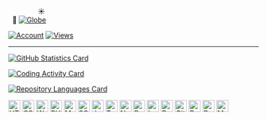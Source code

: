 &nbsp;&nbsp;&nbsp;&nbsp;&nbsp;&nbsp;&nbsp;&nbsp;&nbsp;&nbsp;&nbsp;&nbsp;&nbsp;&nbsp;&nbsp;:sunny:<br />
&nbsp;&nbsp;:milky_way:&nbsp;[![Globe](https://github.githubassets.com/images/icons/emoji/unicode/1f30d.png)][website]

[![Account](https://img.shields.io/badge/Account-kenny--kvibe-04A8C3.svg?style=flat&logo=github&cacheSeconds=3600)](https://github.com/badges/shields)
[![Views](https://komarev.com/ghpvc/?username=kenny-kvibe&color=04A8C3&style=flat&label=Views)](https://github.com/antonkomarev/github-profile-views-counter)
<!--
[![wakatime](https://wakatime.com/badge/user/f517534f-1f47-4dbc-aee9-321646e69b44.svg)](https://wakatime.com/@f517534f-1f47-4dbc-aee9-321646e69b44)
-->

---

[![GitHub Statistics Card](https://github-readme-stats.vercel.app/api?username=kenny-kvibe&show_icons=true&include_all_commits=true&disable_animations=false&line_height=26&title_color=00BDD7&text_color=F1F1F1&icon_color=00BDD7&bg_color=40,0E1217,00353D,1C3D58&hide_border=true&cache_seconds=3600&locale=en&border_radius=5&custom_title=GitHub+Statistics)](https://github.com/anuraghazra/github-readme-stats)

[![Coding Activity Card](https://github-readme-stats.vercel.app/api/wakatime?username=kennykvibe&layout=compact&line_height=26&langs_count=28&title_color=00BDD7&text_color=F1F1F1&icon_color=00BDD7&bg_color=40,0E1217,00353D,1C3D58&hide_border=true&cache_seconds=3600&border_radius=5&custom_title=Coding+Activity)][wakatime-profile]

[![Repository Languages Card](https://github-readme-stats.vercel.app/api/top-langs/?username=kenny-kvibe&langs_count=14&layout=compact&card_width=445&exclude_repo=kenny-kvibe&title_color=00BDD7&text_color=F1F1F1&icon_color=00BDD7&bg_color=40,0E1217,00353D,1C3D58&hide_border=true&cache_seconds=3600&locale=en&border_radius=5&custom_title=Repository+Languages)](https://github.com/anuraghazra/github-readme-stats)

[<img height="24" width="24" alt="HTML5" title="HTML5" src="https://simpleicons.org/icons/html5.svg" />](https://en.wikipedia.org/wiki/HTML5)
[<img height="24" width="24" alt="CSS" title="CSS" src="https://simpleicons.org/icons/css3.svg" />](https://en.wikipedia.org/wiki/CSS)
[<img height="24" width="24" alt="Wordpress" title="Wordpress" src="https://simpleicons.org/icons/wordpress.svg" />](https://en.wikipedia.org/wiki/WordPress)
[<img height="24" width="24" alt="PHP" title="PHP" src="https://simpleicons.org/icons/php.svg" />](https://en.wikipedia.org/wiki/PHP)
[<img height="24" width="24" alt="MySQL" title="MySQL" src="https://simpleicons.org/icons/mysql.svg" />](https://en.wikipedia.org/wiki/MySQL)
[<img height="24" width="24" alt="SQLite" title="SQLite" src="https://simpleicons.org/icons/sqlite.svg" />](https://en.wikipedia.org/wiki/SQLite)
[<img height="24" width="24" alt="JavaScript" title="JavaScript" src="https://simpleicons.org/icons/javascript.svg" />](https://en.wikipedia.org/wiki/JavaScript)
[<img height="24" width="24" alt="TypeScript" title="TypeScript" src="https://simpleicons.org/icons/typescript.svg" />](https://en.wikipedia.org/wiki/TypeScript)
[<img height="24" width="24" alt="Node.js" title="NodeJS" src="https://simpleicons.org/icons/nodedotjs.svg" />](https://en.wikipedia.org/wiki/Node.js)
[<img height="24" width="24" alt="Python" title="Python" src="https://simpleicons.org/icons/python.svg" />](https://en.wikipedia.org/wiki/Python_(programming_language))
[<img height="24" width="24" alt="Lua" title="Lua" src="https://simpleicons.org/icons/lua.svg" />](https://en.wikipedia.org/wiki/Lua_(programming_language))
[<img height="24" width="24" alt="Rust" title="Rust" src="https://simpleicons.org/icons/rust.svg" />](https://en.wikipedia.org/wiki/Rust_(programming_language))
[<img height="24" width="24" alt="Git" title="Git" src="https://simpleicons.org/icons/git.svg" />](https://en.wikipedia.org/wiki/Git)
[<img height="24" width="24" alt="Bash" title="Bash" src="https://simpleicons.org/icons/gnubash.svg" />](https://en.wikipedia.org/wiki/Bash_(Unix_shell))
[<img height="24" width="24" alt="PowerShell" title="PowerShell" src="https://simpleicons.org/icons/powershell.svg" />](https://en.wikipedia.org/wiki/PowerShell)
[<img height="24" width="24" alt="MarkDown" title="MarkDown" src="https://simpleicons.org/icons/markdown.svg" />](https://en.wikipedia.org/wiki/Markdown)

[website]: https://github.com
[wakatime-profile]: https://wakatime.com/@kennykvibe
[github-repository]: https://github.com/kenny-kvibe/kenny-kvibe
